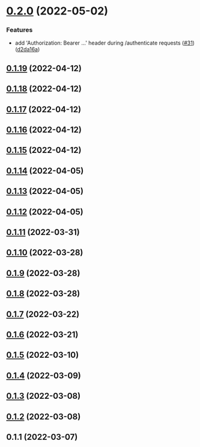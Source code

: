 # [0.2.0](https://github.com/openziti/ziti-browzer-edge-client/compare/v0.1.19...v0.2.0) (2022-05-02)


### Features

* add 'Authorization: Bearer ...' header during /authenticate requests ([#31](https://github.com/openziti/ziti-browzer-edge-client/issues/31)) ([d2da16a](https://github.com/openziti/ziti-browzer-edge-client/commit/d2da16a7b44f8f040f314660408f57e45b4170e8))



## [0.1.19](https://github.com/openziti/ziti-browzer-edge-client/compare/v0.1.18...v0.1.19) (2022-04-12)



## [0.1.18](https://github.com/openziti/ziti-browzer-edge-client/compare/v0.1.17...v0.1.18) (2022-04-12)



## [0.1.17](https://github.com/openziti/ziti-browzer-edge-client/compare/v0.1.16...v0.1.17) (2022-04-12)



## [0.1.16](https://github.com/openziti/ziti-browzer-edge-client/compare/v0.1.15...v0.1.16) (2022-04-12)



## [0.1.15](https://github.com/openziti/ziti-browzer-edge-client/compare/v0.1.14...v0.1.15) (2022-04-12)



## [0.1.14](https://github.com/openziti/ziti-browzer-edge-client/compare/v0.1.13...v0.1.14) (2022-04-05)



## [0.1.13](https://github.com/openziti/ziti-browzer-edge-client/compare/v0.1.12...v0.1.13) (2022-04-05)



## [0.1.12](https://github.com/openziti/ziti-browzer-edge-client/compare/v0.1.11...v0.1.12) (2022-04-05)



## [0.1.11](https://github.com/openziti/ziti-browzer-edge-client/compare/v0.1.10...v0.1.11) (2022-03-31)



## [0.1.10](https://github.com/openziti/ziti-browzer-edge-client/compare/v0.1.9...v0.1.10) (2022-03-28)



## [0.1.9](https://github.com/openziti/ziti-browzer-edge-client/compare/v0.1.8...v0.1.9) (2022-03-28)



## [0.1.8](https://github.com/openziti/ziti-browzer-edge-client/compare/v0.1.7...v0.1.8) (2022-03-28)



## [0.1.7](https://github.com/openziti/ziti-browzer-edge-client/compare/v0.1.6...v0.1.7) (2022-03-22)



## [0.1.6](https://github.com/openziti/ziti-browzer-edge-client/compare/v0.1.5...v0.1.6) (2022-03-21)



## [0.1.5](https://github.com/openziti/ziti-browzer-edge-client/compare/v0.1.4...v0.1.5) (2022-03-10)



## [0.1.4](https://github.com/openziti/ziti-browzer-edge-client/compare/v0.1.3...v0.1.4) (2022-03-09)



## [0.1.3](https://github.com/openziti/ziti-browzer-edge-client/compare/v0.1.2...v0.1.3) (2022-03-08)



## [0.1.2](https://github.com/openziti/ziti-browzer-edge-client/compare/v0.1.1...v0.1.2) (2022-03-08)



## 0.1.1 (2022-03-07)




